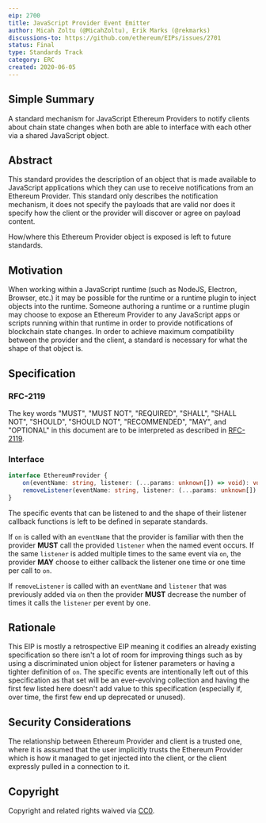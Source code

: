 ```yaml
---
eip: 2700
title: JavaScript Provider Event Emitter
author: Micah Zoltu (@MicahZoltu), Erik Marks (@rekmarks)
discussions-to: https://github.com/ethereum/EIPs/issues/2701
status: Final
type: Standards Track
category: ERC
created: 2020-06-05
---
```


## Simple Summary
A standard mechanism for JavaScript Ethereum Providers to notify clients about chain state changes when both are able to interface with each other via a shared JavaScript object.

## Abstract
This standard provides the description of an object that is made available to JavaScript applications which they can use to receive notifications from an Ethereum Provider.  This standard only describes the notification mechanism, it does not specify the payloads that are valid nor does it specify how the client or the provider will discover or agree on payload content.

How/where this Ethereum Provider object is exposed is left to future standards.

## Motivation
When working within a JavaScript runtime (such as NodeJS, Electron, Browser, etc.) it may be possible for the runtime or a runtime plugin to inject objects into the runtime.  Someone authoring a runtime or a runtime plugin may choose to expose an Ethereum Provider to any JavaScript apps or scripts running within that runtime in order to provide notifications of blockchain state changes.  In order to achieve maximum compatibility between the provider and the client, a standard is necessary for what the shape of that object is.

## Specification
### RFC-2119
The key words "MUST", "MUST NOT", "REQUIRED", "SHALL", "SHALL NOT", "SHOULD", "SHOULD NOT", "RECOMMENDED",  "MAY", and "OPTIONAL" in this document are to be interpreted as described in [RFC-2119](https://www.ietf.org/rfc/rfc2119.txt).

### Interface
```ts
interface EthereumProvider {
	on(eventName: string, listener: (...params: unknown[]) => void): void
	removeListener(eventName: string, listener: (...params: unknown[]) => void): void
}
```
The specific events that can be listened to and the shape of their listener callback functions is left to be defined in separate standards.

If `on` is called with an `eventName` that the provider is familiar with then the provider **MUST** call the provided `listener` when the named event occurs.  If the same `listener` is added multiple times to the same event via `on`, the provider **MAY** choose to either callback the listener one time or one time per call to `on`.

If `removeListener` is called with an `eventName` and `listener` that was previously added via `on` then the provider **MUST** decrease the number of times it calls the `listener` per event by one.

## Rationale
This EIP is mostly a retrospective EIP meaning it codifies an already existing specification so there isn't a lot of room for improving things such as by using a discriminated union object for listener parameters or having a tighter definition of `on`.  The specific events are intentionally left out of this specification as that set will be an ever-evolving collection and having the first few listed here doesn't add value to this specification (especially if, over time, the first few end up deprecated or unused).

## Security Considerations
The relationship between Ethereum Provider and client is a trusted one, where it is assumed that the user implicitly trusts the Ethereum Provider which is how it managed to get injected into the client, or the client expressly pulled in a connection to it.

## Copyright
Copyright and related rights waived via [CC0](../LICENSE.md).

